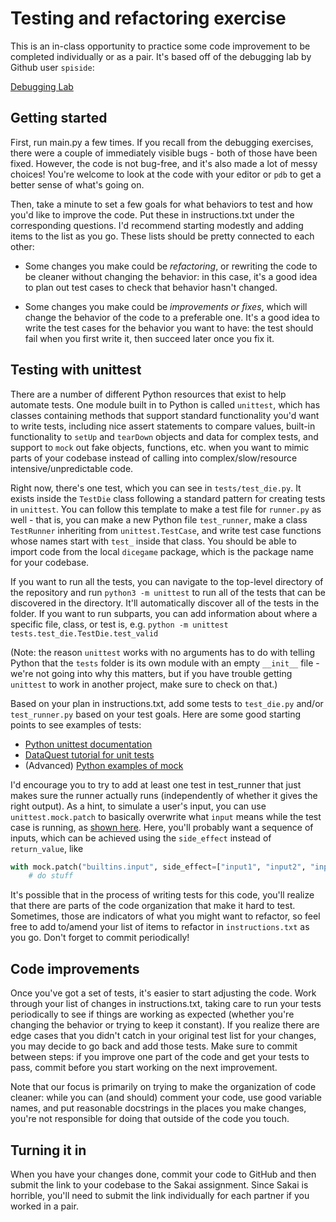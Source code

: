 # Testing and refactoring exercise
This is an in-class opportunity to practice some code improvement to be
completed individually or as a pair. It's based off of the debugging lab by
Github user `spiside`:

[Debugging Lab](https://github.com/spiside/pdb-tutorial)


## Getting started

First, run main.py a few times. If you recall from the debugging exercises,
there were a couple of immediately visible bugs - both of those have been fixed.
However, the code is not bug-free, and it's also made a lot of messy choices!
You're welcome to look at the code with your editor or `pdb` to get a better sense
of what's going on.

Then, take a minute to set a few goals for what behaviors to test and how you'd
like to improve the code. Put these in instructions.txt under the corresponding
questions. I'd recommend starting modestly and adding items to the list as you
go. These lists should be pretty connected to each other: 

* Some changes you make could be *refactoring*, or rewriting the code to be
cleaner without changing the behavior: in this case, it's a good idea to plan
out test cases to check that behavior hasn't changed.

* Some changes you make could be *improvements or fixes*, which will change the
behavior of the code to a preferable one. It's a good idea to write the test
cases for the behavior you want to have: the test should fail when you first
write it, then succeed later once you fix it.

## Testing with unittest

There are a number of different Python resources that exist to help automate
tests. One module built in to Python is called `unittest`, which has classes
containing methods that support standard functionality you'd want to write
tests, including nice assert statements to compare values, built-in
functionality to `setUp` and `tearDown` objects and data for complex tests, and
support to `mock` out fake objects, functions, etc. when you want to mimic parts
of your codebase instead of calling into complex/slow/resource
intensive/unpredictable code.

Right now, there's one test, which you can see in `tests/test_die.py`. It exists
inside the `TestDie` class following a standard pattern for creating tests in
`unittest`. You can follow this template to make a test file for `runner.py` as
well - that is, you can make a new Python file `test_runner`, make a class
`TestRunner` inheriting from `unittest.TestCase`, and write test case functions
whose names start with `test_` inside that class. You should be able to import
code from the local `dicegame` package, which is the package name for your
codebase.

If you want to run all the tests, you can navigate to the top-level directory of
the repository and run ```python3 -m unittest``` to run all of the tests that
can be discovered in the directory. It'll automatically discover all of the
tests in the folder. If you want to run subparts, you can add information about
where a specific file, class, or test is, e.g. ```python -m unittest
tests.test_die.TestDie.test_valid ```

(Note: the reason `unittest` works with no arguments has to do with telling
Python that the `tests` folder is its own module with an empty `__init__` file -
we're not going into why this matters, but if you have trouble getting
`unittest` to work in another project, make sure to check on that.)

Based on your plan in instructions.txt, add some tests to `test_die.py` and/or
`test_runner.py` based on your test goals. Here are some good starting points to
see examples of tests:
* [Python unittest documentation](https://docs.python.org/3/library/unittest.html)
* [DataQuest tutorial for unit tests](https://www.dataquest.io/blog/unit-tests-python/)
* (Advanced) [Python examples of mock](https://docs.python.org/3/library/unittest.mock-examples.html)

I'd encourage you to try to add at least one test in test_runner that just makes
sure the runner actually runs (independently of whether it gives the right
output). As a hint, to simulate a user's input, you can use
`unittest.mock.patch` to basically overwrite what `input` means while the test
case is running, as [shown
here](https://stackoverflow.com/questions/46222661/how-to-mock-a-user-input-in-python).
Here, you'll probably want a sequence of inputs, which can be achieved using the
`side_effect` instead of `return_value`, like
```python
with mock.patch("builtins.input", side_effect=["input1", "input2", "input3"]):
    # do stuff
```

It's possible that in the process of writing tests for this code, you'll realize
that there are parts of the code organization that make it hard to test.
Sometimes, those are indicators of what you might want to refactor, so feel free
to add to/amend your list of items to refactor in `instructions.txt` as you go.
Don't forget to commit periodically!

## Code improvements
Once you've got a set of tests, it's easier to start adjusting the code. Work
through your list of changes in instructions.txt, taking care to run your tests
periodically to see if things are working as expected (whether you're changing
the behavior or trying to keep it constant). If you realize there are edge cases
that you didn't catch in your original test list for your changes, you may
decide to go back and add those tests. Make sure to commit between steps: if you
improve one part of the code and get your tests to pass, commit before you start
working on the next improvement.

Note that our focus is primarily on trying to make the organization of code
cleaner: while you can (and should) comment your code, use good variable names,
and put reasonable docstrings in the places you make changes, you're not
responsible for doing that outside of the code you touch.

## Turning it in
When you have your changes done, commit your code to GitHub and then submit the
link to your codebase to the Sakai assignment. Since Sakai is horrible, you'll
need to submit the link individually for each partner if you worked in a pair.